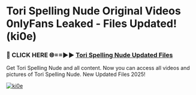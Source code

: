 # Tori Spelling Nude Original Videos 0nlyFans Leaked - Files Updated! (ki0e)

<h3>🔴 CLICK HERE 🌐==►► <a href="https://tinyurl.com/yc6ubb5a" rel="nofollow">Tori Spelling Nude Updated Files</a></h3>

Get Tori Spelling Nude and all content. Now you can access all videos and pictures of Tori Spelling Nude. New Updated Files 2025!

[![ki0e](https://i.imgur.com/7eu0CRL.gif)](https://tinyurl.com/yc6ubb5a)
